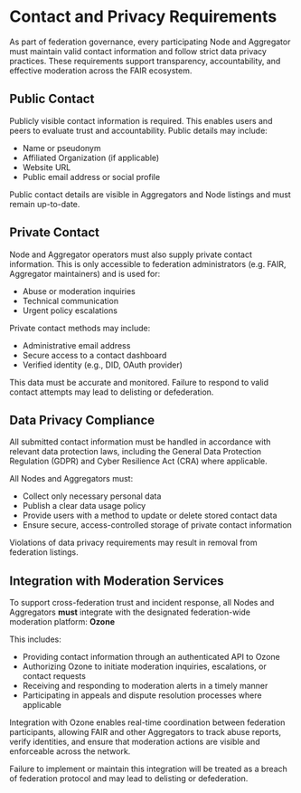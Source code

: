 # Contact and Privacy Requirements

As part of federation governance, every participating Node and Aggregator must maintain valid contact information and follow strict data privacy practices. These requirements support transparency, accountability, and effective moderation across the FAIR ecosystem.

## Public Contact

Publicly visible contact information is required. This enables users and peers to evaluate trust and accountability. Public details may include:

- Name or pseudonym
- Affiliated Organization (if applicable)
- Website URL
- Public email address or social profile

Public contact details are visible in Aggregators and Node listings and must remain up-to-date.

## Private Contact

Node and Aggregator operators must also supply private contact information. This is only accessible to federation administrators (e.g. FAIR, Aggregator maintainers) and is used for:

- Abuse or moderation inquiries
- Technical communication
- Urgent policy escalations

Private contact methods may include:

- Administrative email address
- Secure access to a contact dashboard
- Verified identity (e.g., DID, OAuth provider)

This data must be accurate and monitored. Failure to respond to valid contact attempts may lead to delisting or defederation.

## Data Privacy Compliance

All submitted contact information must be handled in accordance with relevant data protection laws, including the General Data Protection Regulation (GDPR) and Cyber Resilience Act (CRA) where applicable.

All Nodes and Aggregators must:

- Collect only necessary personal data
- Publish a clear data usage policy
- Provide users with a method to update or delete stored contact data
- Ensure secure, access-controlled storage of private contact information

Violations of data privacy requirements may result in removal from federation listings.

## Integration with Moderation Services

To support cross-federation trust and incident response, all Nodes and Aggregators **must** integrate with the designated federation-wide moderation platform: **Ozone**

This includes:

- Providing contact information through an authenticated API to Ozone
- Authorizing Ozone to initiate moderation inquiries, escalations, or contact requests
- Receiving and responding to moderation alerts in a timely manner
- Participating in appeals and dispute resolution processes where applicable

Integration with Ozone enables real-time coordination between federation participants, allowing FAIR and other Aggregators to track abuse reports, verify identities, and ensure that moderation actions are visible and enforceable across the network.

Failure to implement or maintain this integration will be treated as a breach of federation protocol and may lead to delisting or defederation.

